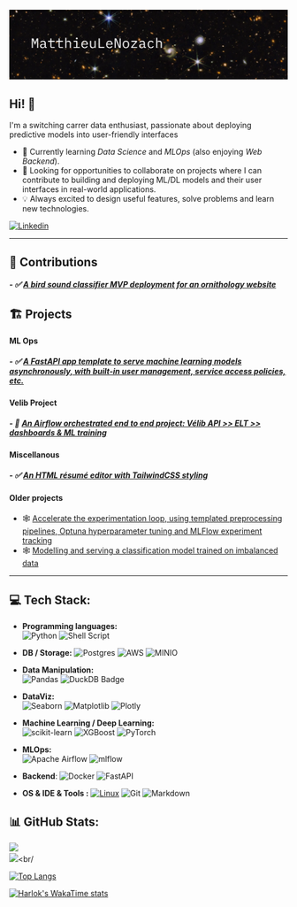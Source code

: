 
![banner](assets/images/webb.png)
## Hi! 👋




I'm a switching carrer data enthusiast, passionate about deploying predictive models into user-friendly interfaces

- 🌱 Currently learning *Data Science* and *MLOps* (also enjoying *Web Backend*).
- 🚀 Looking for opportunities to collaborate on projects where I can contribute to building and deploying  ML/DL models and their user interfaces in real-world applications.
- 💡 Always excited to design useful features, solve problems and learn new technologies.


[![Linkedin](https://img.shields.io/badge/-LinkedIn-blue?style=flat&logo=Linkedin&logoColor=white&link=https://www.linkedin.com/in/mlenozach/)](https://www.linkedin.com/in/mlenozach/)


---
## 👥 Contributions

##### - ✅ [A bird sound classifier MVP deployment for an ornithology website](https://github.com/ValBaron10/BirdSoundClassif)

## 🏗️ Projects

#### ML Ops

##### - ✅ [A FastAPI app template to serve machine learning models asynchronously, with built-in user management, service access policies, etc.](https://github.com/MatthieuLeNozach/api_basemodel_for_machine_learning_with_fastapi)



#### Velib Project

##### - 🚧 [An Airflow orchestrated end to end project: Vélib API >> ELT >> dashboards & ML training](https://github.com/MatthieuLeNozach/velib_airflow_orchestration_elt_ml)

#### Miscellanous

##### - ✅ [An HTML résumé editor with TailwindCSS styling](https://github.com/MatthieuLeNozach/tailwindcss_resume/tree/main)


#### Older projects
- 🕸️ [Accelerate the experimentation loop, using templated preprocessing pipelines, Optuna hyperparameter tuning and MLFlow experiment tracking](https://github.com/MatthieuLeNozach/mlflow_laboratory/tree/main)
- 🕸️ [Modelling and serving a classification model trained on imbalanced data](https://github.com/MatthieuLeNozach/insurance_classification_imalanced)

---
## 💻 Tech Stack:
- **Programming languages:**  
![Python](https://img.shields.io/badge/python-3670A0?style=for-the-badge&logo=python&logoColor=ffdd54) ![Shell Script](https://img.shields.io/badge/shell_script-%23121011.svg?style=for-the-badge&logo=gnu-bash&logoColor=white)

- **DB / Storage:**
![Postgres](https://img.shields.io/badge/postgres-%23316192.svg?style=for-the-badge&logo=postgresql&logoColor=white) ![AWS](https://img.shields.io/badge/AWS_S3-%23FF9900.svg?style=for-the-badge&logo=amazon-aws&logoColor=white) ![MINIO](https://img.shields.io/badge/minIO-%23B22222.svg?style=for-the-badge&logo=amazon-aws&logoColor=white)

- **Data Manipulation:**  
![Pandas](https://img.shields.io/badge/pandas-%23150458.svg?style=for-the-badge&logo=pandas&logoColor=white) ![DuckDB Badge](https://img.shields.io/badge/DuckDB-FFF000?logo=duckdb&logoColor=000&style=for-the-badge)

- **DataViz:**  
![Seaborn](https://img.shields.io/badge/Seaborn-3776AB?style=for-the-badge&logo=seaborn&logoColor=white) ![Matplotlib](https://img.shields.io/badge/Matplotlib-%23aad4e5.svg?style=for-the-badge&logo=Matplotlib&logoColor=black) ![Plotly](https://img.shields.io/badge/Plotly-%233F4F75.svg?style=for-the-badge&logo=plotly&logoColor=white) 

- **Machine Learning / Deep Learning:**  
![scikit-learn](https://img.shields.io/badge/scikit--learn-%23F7931E.svg?style=for-the-badge&logo=scikit-learn&logoColor=white) ![XGBoost](https://img.shields.io/badge/XGBoost-3776AB?style=for-the-badge&logo=seaborn&logoColor=white) ![PyTorch](https://img.shields.io/badge/PyTorch-%23EE4C2C.svg?style=for-the-badge&logo=PyTorch&logoColor=white) 

- **MLOps:**   
![Apache Airflow](https://img.shields.io/badge/Apache%20Airflow-017CEE?style=for-the-badge&logo=Apache%20Airflow&logoColor=white) ![mlflow](https://img.shields.io/badge/mlflow-%23d9ead3.svg?style=for-the-badge&logo=numpy&logoColor=blue)

- **Backend**:
![Docker](https://img.shields.io/badge/docker-%230db7ed.svg?style=for-the-badge&logo=docker&logoColor=white) ![FastAPI](https://img.shields.io/badge/FastAPI-005571?style=for-the-badge&logo=fastapi)  

- **OS & IDE & Tools :**
[![Linux](http://img.shields.io/badge/-Linux-eee?style=for-the-badge&logo=linux&logoColor=D67A10)](https://dinhanhthi.com/tags/linux/) ![Git](https://img.shields.io/badge/git-%23F05033.svg?style=for-the-badge&logo=git&logoColor=white) ![Markdown](https://img.shields.io/badge/markdown-%23000000.svg?style=for-the-badge&logo=markdown&logoColor=white)      



## 📊 GitHub Stats:
![](https://github-readme-stats.vercel.app/api?username=MatthieuLeNozach&theme=dark&hide_border=true&include_all_commits=false&count_private=false)<br/>
![](https://github-readme-streak-stats.herokuapp.com/?user=MatthieuLeNozach&theme=dark&hide_border=true)<br/


[![Top Langs](https://github-readme-stats.vercel.app/api/top-langs/?username=matthieulenozach)](https://github.com/MatthieuLeNozach/github-readme-stats)


[![Harlok's WakaTime stats](https://github-readme-stats.vercel.app/api/wakatime?username=matthieulenozach)](https://github.com/matthieulenozach/github-readme-stats)
